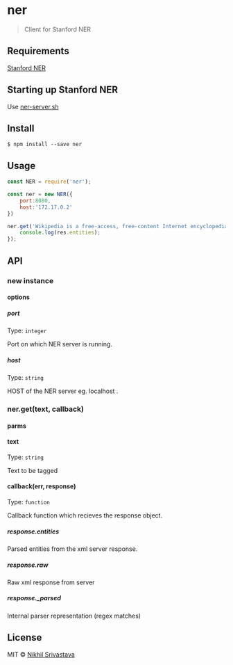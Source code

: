 # ner

> Client for Stanford NER

## Requirements
[Stanford NER](http://nlp.Stanford.edu/software/CRF-NER.shtml)

## Starting up Stanford NER
Use [ner-server.sh](ner-server.sh)

## Install

```
$ npm install --save ner
```


## Usage

```js
const NER = require('ner');

const ner = new NER({
	port:8080,
	host:'172.17.0.2'
})

ner.get('Wikipedia is a free-access, free-content Internet encyclopedia, supported and hosted by the non-profit Wikimedia Foundation. Those who can access the site can edit most of its articles.[5] Wikipedia is ranked among the ten most popular websites,[4] and constitutes the Internets largest and most popular general', (err, res) => {
	console.log(res.entities);
});
```


## API

### new instance

#### options

##### port

Type: `integer`<br>

Port on which NER server is running.

##### host

Type: `string`<br>

HOST of the NER server eg. localhost .

### ner.get(text, callback)

#### parms

#### text

Type: `string`<br>

Text to be tagged

#### callback(err, response)

Type: `function`<br>

Callback function which recieves the response object.

##### response.entities

Parsed entities from the xml server response.

##### response.raw

Raw xml response from server

##### response._parsed

Internal parser representation (regex matches)

## License

MIT © [Nikhil Srivastava](https://niksrc.github.io)
